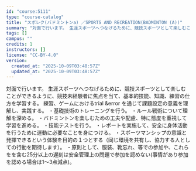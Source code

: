 ```yaml
---
id: "course:5111"
type: "course-catalog"
title: "スポレク(バドミントンa) ／SPORTS AND RECREATION(BADMINTON (A))"
summary: "対面で行います。 生涯スポーツへつなげるために、競技スポーツとして楽しむことができるように、競技未経験者に焦点を当て、基本的技能、知識、練習の仕方を学習する。 練習、ゲームにおけるtrial &error を通じて課題設定の意義を理解し、実…"
tags: []
campus: ""
credits: 1
instructors: []
license: "CC-BY-4.0"
version:
  created_at: "2025-10-09T03:48:57Z"
  updated_at: "2025-10-09T03:48:57Z"
---
```

対面で行います。 生涯スポーツへつなげるために、競技スポーツとして楽しむことができるように、競技未経験者に焦点を当て、基本的技能、知識、練習の仕方を学習する。 練習、ゲームにおけるtrial &error を通じて課題設定の意義を理解し、実践する。 ・基礎技術のトレーニングを行う。 ・ルール戦術について理解を深める。 ・バドミントンを楽しむための工夫や配慮、特に態度を重視して学習を進める。 ・技能テストを行う。 ・レポートを実施して、安全に身体活動を行うために運動に必要なことを身につける。 ・スポーツマンシップの意識と発揮できるという体験を目的の１つとする（同じ環境を共有し、協力する人としての行動を期待します）。 ・原則として、服装、靴忘れ、等での参加や、これらをを含む25分以上の遅刻は安全管理上の問題で参加を認めない(事情があり参加を認める場合は1～3点減点)。
